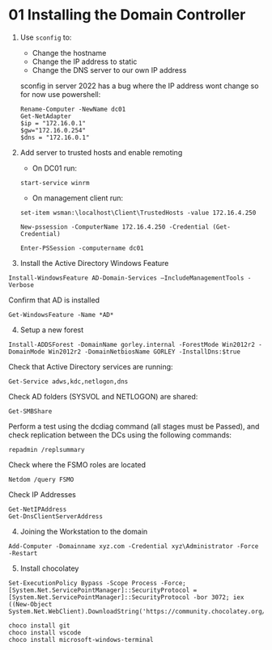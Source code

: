 # 01 Installing the Domain Controller

1. Use `sconfig` to:
    - Change the hostname
    - Change the IP address to static
    - Change the DNS server to our own IP address

    sconfig in server 2022 has a bug where the IP address wont change so for now use powershell:

    ```shell
    Rename-Computer -NewName dc01
    Get-NetAdapter
    $ip = "172.16.0.1"
    $gw="172.16.0.254"
    $dns = "172.16.0.1"
    ```

2. Add server to trusted hosts and enable remoting

    - On DC01 run:
    ```shell
    start-service winrm
    ```

    - On management client run:
    ```shell
    set-item wsman:\localhost\Client\TrustedHosts -value 172.16.4.250
    ```

    ```shell
    New-pssession -ComputerName 172.16.4.250 -Credential (Get-Credential)
    ```

    ```shell
    Enter-PSSession -computername dc01
    ```

3. Install the Active Directory Windows Feature

```shell
Install-WindowsFeature AD-Domain-Services –IncludeManagementTools -Verbose
```

Confirm that AD is installed
```shell
Get-WindowsFeature -Name *AD*
```
4. Setup a new forest

```shell
Install-ADDSForest -DomainName gorley.internal -ForestMode Win2012r2 -DomainMode Win2012r2 -DomainNetbiosName GORLEY -InstallDns:$true
```

Check that Active Directory services are running:
```shell
Get-Service adws,kdc,netlogon,dns
```

Check AD folders (SYSVOL and NETLOGON) are shared:
```shell
Get-SMBShare
```

Perform a test using the dcdiag command (all stages must be Passed), and check replication between the DCs using the following commands:
```shell
repadmin /replsummary
```

Check where the FSMO roles are located
```shell
Netdom /query FSMO
```

Check IP Addresses
```shell
Get-NetIPAddress
Get-DnsClientServerAddress
```

4. Joining the Workstation to the domain
```shell
Add-Computer -Domainname xyz.com -Credential xyz\Administrator -Force -Restart
```

5. Install chocolatey
```shell
Set-ExecutionPolicy Bypass -Scope Process -Force; [System.Net.ServicePointManager]::SecurityProtocol = [System.Net.ServicePointManager]::SecurityProtocol -bor 3072; iex ((New-Object System.Net.WebClient).DownloadString('https://community.chocolatey.org/install.ps1'))
```

```shell
choco install git
choco install vscode
choco install microsoft-windows-terminal
```